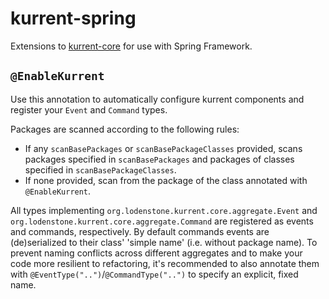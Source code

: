 # kurrent-spring

Extensions to [kurrent-core](../kurrent-core) for use with Spring Framework.

## `@EnableKurrent`
Use this annotation to automatically configure kurrent components and register your `Event` and `Command` types.

Packages are scanned according to the following rules:
* If any `scanBasePackages` or `scanBasePackageClasses` provided, scans packages specified in `scanBasePackages` and packages of classes specified in `scanBasePackageClasses`.
* If none provided, scan from the package of the class annotated with `@EnableKurrent`.

All types implementing `org.lodenstone.kurrent.core.aggregate.Event` and `org.lodenstone.kurrent.core.aggregate.Command` 
are registered as events and commands, respectively. By default commands events are (de)serialized to their class' 
'simple name' (i.e. without package name). To prevent naming conflicts across different aggregates and to make your code
more resilient to refactoring, it's recommended to also annotate them with `@EventType("..")`/`@CommandType("..")` to
specify an explicit, fixed name.
